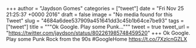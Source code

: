 
+++
author = "Jaydson Gomes"
categories = ["tweet"]
date = "Fri Nov 25 21:25:37 +0000 2016"
draft = false
image = "No media found for this Tweet"
slug = "4684a6dee537909a451641dd3c45b1b64ce7be93"
tags = ["tweet"]
title = """Ok Google. Play some Punk..."""
tweet = true
tweet_url = "https://twitter.com/jaydson/status/802261985748459520"
+++
Ok Google. Play some Punk Rock from the 90s #GoogleHome https://t.co/7XzlcnGZLX
